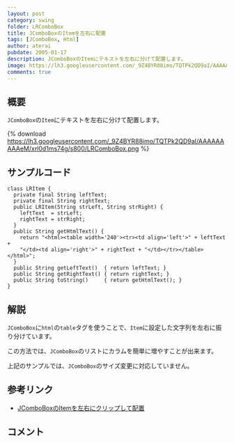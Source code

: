 ```yaml
---
layout: post
category: swing
folder: LRComboBox
title: JComboBoxのItemを左右に配置
tags: [JComboBox, Html]
author: aterai
pubdate: 2005-01-17
description: JComboBoxのItemにテキストを左右に分けて配置します。
image: https://lh3.googleusercontent.com/_9Z4BYR88imo/TQTPk2QD9aI/AAAAAAAAAeM/xrl0d1ms74g/s800/LRComboBox.png
comments: true
---
```

## 概要
`JComboBox`の`Item`にテキストを左右に分けて配置します。

{% download https://lh3.googleusercontent.com/_9Z4BYR88imo/TQTPk2QD9aI/AAAAAAAAAeM/xrl0d1ms74g/s800/LRComboBox.png %}

## サンプルコード
<pre class="prettyprint"><code>class LRItem {
  private final String leftText;
  private final String rightText;
  public LRItem(String strLeft, String strRight) {
    leftText  = strLeft;
    rightText = strRight;
  }
  public String getHtmlText() {
    return "&lt;html&gt;&lt;table width='240'&gt;&lt;tr&gt;&lt;td align='left'&gt;" + leftText +
    "&lt;/td&gt;&lt;td align='right'&gt;" + rightText + "&lt;/td&gt;&lt;/tr&gt;&lt;/table&gt;&lt;/html&gt;";
  }
  public String getLeftText()  { return leftText; }
  public String getRightText() { return rightText; }
  public String toString()     { return getHtmlText(); }
}
</code></pre>

## 解説
`JComboBox`に`html`の`table`タグを使うことで、`Item`に設定した文字列を左右に振り分けています。

この方法では、`JComboBox`のリストにカラムを簡単に増やすことが出来ます。

上記のサンプルでは、`JComboBox`のサイズ変更に対応していません。

## 参考リンク
- [JComboBoxのItemを左右にクリップして配置](http://ateraimemo.com/Swing/ClippedLRComboBox.html)

<!-- dummy comment line for breaking list -->

## コメント
